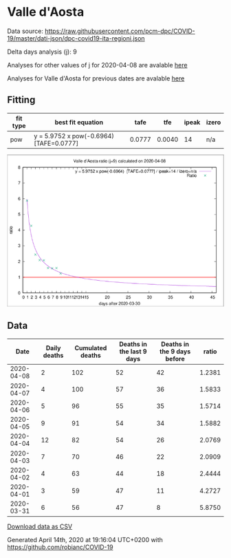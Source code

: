 # Valle d'Aosta

Data source: https://raw.githubusercontent.com/pcm-dpc/COVID-19/master/dati-json/dpc-covid19-ita-regioni.json

Delta days analysis (j): 9

Analyses for other values of j for 2020-04-08 are avalable [here](../2020-04-08/README.md)

Analyses for Valle d'Aosta for previous dates are avalable [here](../README.md)

## Fitting 
|fit type|best fit equation|tafe|tfe|ipeak|izero|
|-------|-----|--------|------|---|---|
|pow|y = 5.9752 x pow(-0.6964)  [TAFE=0.0777]|0.0777|0.0040|14|n/a|

![Plot](COVID-19_valle_d'aosta_j9_2020-04-08.png)

## Data
|Date|Daily deaths|Cumulated deaths|Deaths in the last 9 days|Deaths in the 9 days before|ratio|
|----|----------|-----------|-------|--------------------|-----|
|2020-04-08|2|102|52|42|1.2381|
|2020-04-07|4|100|57|36|1.5833|
|2020-04-06|5|96|55|35|1.5714|
|2020-04-05|9|91|54|34|1.5882|
|2020-04-04|12|82|54|26|2.0769|
|2020-04-03|7|70|46|22|2.0909|
|2020-04-02|4|63|44|18|2.4444|
|2020-04-01|3|59|47|11|4.2727|
|2020-03-31|6|56|47|8|5.8750|

[Download data as CSV](COVID-19_valle_d'aosta_j9_2020-04-08.csv)

Generated April 14th, 2020 at 19:16:04 UTC+0200 with https://github.com/robianc/COVID-19
